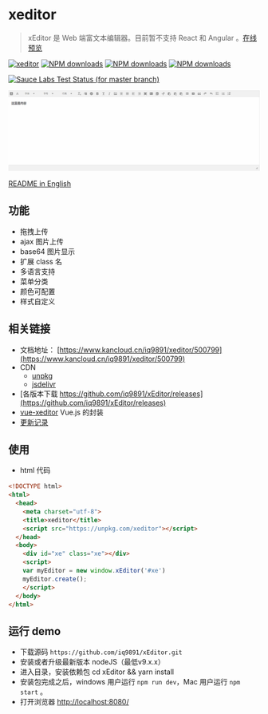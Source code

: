 # xeditor

> xEditor 是 Web 端富文本编辑器。目前暂不支持 React 和 Angular 。[在线预览](http://output.jsbin.com/qiqibif)

[![xeditor](https://img.shields.io/npm/v/xeditor.svg?style=flat-square)](https://www.npmjs.org/package/xeditor)
[![NPM downloads](http://img.shields.io/npm/dm/xeditor.svg?style=flat-square)](https://npmjs.org/package/xeditor)
[![NPM downloads](https://img.shields.io/npm/dt/xeditor.svg?style=flat-square)](https://npmjs.org/package/xeditor)
[![NPM downloads](http://img.badgesize.io/https://unpkg.com/xeditor?compression=gzip&style=flat-square)](https://unpkg.com/xeditor)

[![Sauce Labs Test Status (for master branch)](https://badges.herokuapp.com/browsers?googlechrome=7&firefox=7&microsoftedge=10&iexplore=9&safari=10.10)](https://saucelabs.com/u/_wmhilton)

![xeditor preview](./xeditor.png)

[README in English](README.md)

## 功能

- 拖拽上传
- ajax 图片上传
- base64 图片显示
- 扩展 class 名
- 多语言支持
- 菜单分类
- 颜色可配置
- 样式自定义

## 相关链接

- 文档地址： [https://www.kancloud.cn/iq9891/xeditor/500799](https://www.kancloud.cn/iq9891/xeditor/500799)
- CDN
  - [unpkg](https://unpkg.com/xeditor)
  - [jsdelivr](https://cdn.jsdelivr.net/npm/xeditor@latest/dist/)
- [各版本下载 https://github.com/iq9891/xEditor/releases](https://github.com/iq9891/xEditor/releases)
- [vue-xeditor](https://github.com/iq9891/vue-xeditor) Vue.js 的封装
- [更新记录](https://github.com/iq9891/xEditor/blob/master/changelog.md)

## 使用

- html 代码
```html
<!DOCTYPE html>
<html>
  <head>
    <meta charset="utf-8">
    <title>xeditor</title>
    <script src="https://unpkg.com/xeditor"></script>
  </head>
  <body>
    <div id="xe" class="xe"></div>
    <script>
    var myEditor = new window.xEditor('#xe')
    myEditor.create();
    </script>
  </body>
</html>
```

## 运行 demo
- 下载源码 `https://github.com/iq9891/xEditor.git`
- 安装或者升级最新版本 nodeJS（最低v9.x.x）
- 进入目录，安装依赖包 cd xEditor && yarn install
- 安装包完成之后，windows 用户运行 `npm run dev`，Mac 用户运行 `npm start` 。
- 打开浏览器 [http://localhost:8080/](http://localhost:8080/)

